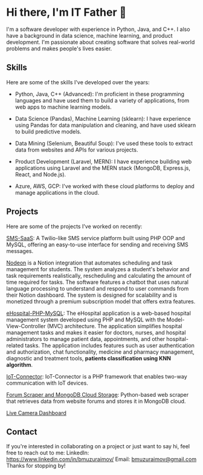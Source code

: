 # Hi there, I'm IT Father 👋
I'm a software developer with experience in Python, Java, and C++. I also have a background in data science, machine learning, and product development. I'm passionate about creating software that solves real-world problems and makes people's lives easier.

## Skills
Here are some of the skills I've developed over the years:

* Python, Java, C++ (Advanced): I'm proficient in these programming languages and have used them to build a variety of applications, from web apps to machine learning models.

* Data Science (Pandas), Machine Learning (sklearn): I have experience using Pandas for data manipulation and cleaning, and have used sklearn to build predictive models.

* Data Mining (Selenium, Beautiful Soup): I've used these tools to extract data from websites and APIs for various projects.

* Product Development (Laravel, MERN): I have experience building web applications using Laravel and the MERN stack (MongoDB, Express.js, React, and Node.js).

* Azure, AWS, GCP: I've worked with these cloud platforms to deploy and manage applications in the cloud.

## Projects
Here are some of the projects I've worked on recently:

[SMS-SaaS](https://github.com/bmuzuraimov/SMS-SaaS-A-Twilio-like-SMS-Service-Platform): A Twilio-like SMS service platform built using PHP OOP and MySQL, offering an easy-to-use interface for sending and receiving SMS messages.

[Nodeon](https://nodeon.me) is a Notion integration that automates scheduling and task management for students. The system analyzes a student's behavior and task requirements realistically, rescheduling and calculating the amount of time required for tasks. The software features a chatbot that uses natural language processing to understand and respond to user commands from their Notion dashboard. The system is designed for scalability and is monetized through a premium subscription model that offers extra features.

[eHospital-PHP-MySQL](https://github.com/bmuzuraimov/eHospital-application-PHP-MySQL): The eHospital application is a web-based hospital management system developed using PHP and MySQL with the Model-View-Controller (MVC) architecture. The application simplifies hospital management tasks and makes it easier for doctors, nurses, and hospital administrators to manage patient data, appointments, and other hospital-related tasks. The application includes features such as user authentication and authorization, chat functionality, medicine and pharmacy management, diagnostic and treatment tools, **patients classification using KNN algorithm**.

[IoT-Connector](https://github.com/bmuzuraimov/IoT-Connector): IoT-Connector is a PHP framework that enables two-way communication with IoT devices.

[Forum Scraper and MongoDB Cloud Storage](https://github.com/bmuzuraimov/Forum-Scraper-and-MongoDB-Cloud-Storage): Python-based web scraper that retrieves data from website forums and stores it in MongoDB cloud.

[Live Camera Dashboard](https://github.com/bmuzuraimov/Live-Video-Dashboard-React)

## Contact
If you're interested in collaborating on a project or just want to say hi, feel free to reach out to me:
LinkedIn: https://www.linkedin.com/in/bmuzuraimov/
Email: bmuzuraimov@gmail.com
Thanks for stopping by!
